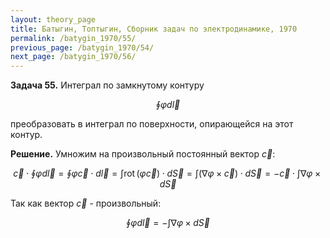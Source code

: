 ```yaml
---
layout: theory_page
title: Батыгин, Топтыгин, Сборник задач по электродинамике, 1970
permalink: /batygin_1970/55/
previous_page: /batygin_1970/54/
next_page: /batygin_1970/56/
---
```


**Задача 55.** Интеграл по замкнутому контуру 

$$
\oint \varphi d\vec{l}
$$

преобразовать в интеграл по поверхности, опирающейся на этот контур.

**Решение.** Умножим на произвольный постоянный вектор $\vec{c}$:

$$
\vec{c} \cdot \oint \varphi d\vec{l} = \oint \varphi \vec{c} \cdot d\vec{l} = \int \mathrm{rot\,} (\varphi \vec{c})\cdot d\vec{S} = \int (\nabla \varphi\times\vec{c})\cdot d\vec{S} = - \vec{c}\cdot\int \nabla\varphi \times d\vec{S}
$$

Так как вектор $\vec{c}$ - произвольный:

$$
\oint \varphi d\vec{l} = - \int \nabla\varphi \times d\vec{S}
$$
